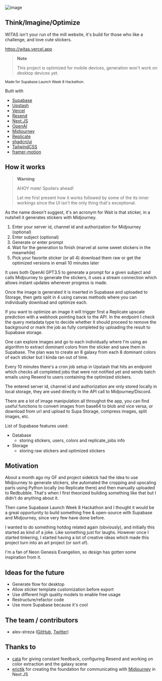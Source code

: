![image](https://github.com/alex-streza/witas/assets/72100849/3c967493-e462-49ff-9f78-56b0326fbda1)

## Think/Imagine/Optimize

WITAS isn't your run of the mill website, it's build for those who like a challenge, and love cute stickers.

https://witas.vercel.app

> **Note**
>
> This project is optimized for mobile devices, generation won't work on desktop devices yet.

<sup>Made for Supabase Launch Week 8 Hackathon.</sup>

Built with

- [Supabase](https://supabase.com/)
- [Upstash](https://upstash.com/)
- [Vercel](https://vercel.com/)
- [Resend](https://resend.com/)
- [Next.JS](https://nextjs.org/)
- [OpenAI](https://openai.com/)
- [Midjourney](https://midjourney.com/)
- [Replicate](https://replicate.com/)
- [shadcn/ui](https://ui.shadcn.com/)
- [TailwindCSS](https://tailwindcss.com/)
- [framer-motion](https://www.framer.com/motion/)

## How it works

> **Warning**
>
> AHOY mate! Spoilers ahead!
>
> Let me first present how it works followed by some of the its inner workings since the UI isn't the only thing that's exceptional.

As the name doesn't suggest, it's an acronym for Wait is that sticker, in a nutshell it generates stickers with Midjourney.

1. Enter your server id, channel id and authorization for Midjourney (optional)
2. Enter subject (optional)
3. Generate or enter prompt
4. Wait for the generation to finish (marvel at some sweet stickers in the meanwhile)
5. Pick your favorite sticker (or all 4) download them raw or get the optimized versions in email 10 minutes later

It uses both OpenAI GPT3.5 to generate a prompt for a given subject and calls Midjourney to generate the stickers, it uses a stream connection which allows instant updates whenever progress is made.

Once the image is generated it is inserted in Supabase and uploaded to Storage, then gets split in 4 using canvas methods where you can individually download and optimize each.

If you want to optimize an image it will trigger first a Replicate upscale prediction with a webhook pointing back to the API. In the endpoint I check the query metadata type to decide whether it should proceed to remove the background or mark the job as fully completed by uploading the result to Supabase storage.

One can explore images and go to each individually where I'm using an algorithm to extract dominant colors from the sticker and save them in Supabase. The plan was to create an 8 galaxy from each 8 dominant colors of each sticker but I kinda ran out of time.

Every 10 minutes there's a cron job setup in Upstash that hits an endpoint which checks all completed jobs that were not notified yet and sends batch emails using Resend to users containing the optimized stickers.

The entered server id, channel id and authorization are only stored locally in local storage, they are used directly in the API call to Midjourney/Discord.

There are a lot of image manipulation all throughot the app, you can find useful functions to convert images from base64 to blob and vice versa, or download from url and upload to Supa Storage, compress images, split images, etc.

List of Supabase features used:

- Database
  - storing stickers, users, colors and replicate_jobs info
- Storage
  - storing raw stickers and optimized stickers

## Motivation

About a month ago my GF and project sidekick had the idea to use Midjourney to generate stickers, she automated the cropping and upscaling parts using Python locally (no Replicate there) and then manually uploaded to Redbubble. That's when I first theorized building something like that but I didn't do anything about it.

Then came Supabase Launch Week 8 Hackathon and I thought it would be a great opportunity to build something free & open-source with Supabase and Midjourney, since very few have done before.

I wanted to do something hotdog related again (obviously), and initially this started as kind of a joke. Like something just for laughs.
However once I started tinkering, I started having a lot of creative ideas which made this project turn into an art project (or sort of).

I'm a fan of Neon Genesis Evangelion, so design has gotten some inspiration from it.

## Ideas for the future

- Generate flow for desktop
- Allow sticker template customization before export
- Use different high quality models to enable free usage
- Restructure/refactor code
- Use more Supabase because it's cool

## The team / contributors

- alex-streza ([GitHub](https://github.com/alex-streza), [Twitter](https://twitter.com/alex_streza))

## Thanks to

- [cata](https://twitter.com/Catalina_Melnic) for giving constant feedback, configuring Resend and working on color extraction and the galaxy scene
- [erictik](https://github.com/erictik) for creating the foundation for communicating with [Midjourney](https://github.com/erictik/midjourney-ui) in Next.JS
